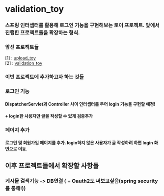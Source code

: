 # validation_toy

### 스프링 인터셉터를 활용해 로그인 기능을 구현해보는 토이 프로젝트. 앞에서 진행한 프로젝트들을 확장하는 형식.

### 앞선 프로젝트들
[1] : [upload_toy](https://github.com/cpu500m/upload_toy)<br>
[2] : [validation_toy](https://github.com/cpu500m/validation_toy)

### 이번 프로젝트에 추가하고자 하는 것들

### 로그인 기능
#### DispatcherServlet과 Controller 사이 인터셉터를 두어 login 기능을 구현할 예정!
#### + login한 사용자만 글을 작성할 수 있게 검증추가 

### 페이지 추가
#### 로그인 및 회원가입 페이지를 추가. login하지 않은 사용자가 글 작성하려 하면 login 화면으로 이동.

## 이후 프로젝트들에서 확장할 사항들
### 게시물 검색기능 -> DB연결  ( + Oauth2도 써보고싶음(spring security를 통해!))

